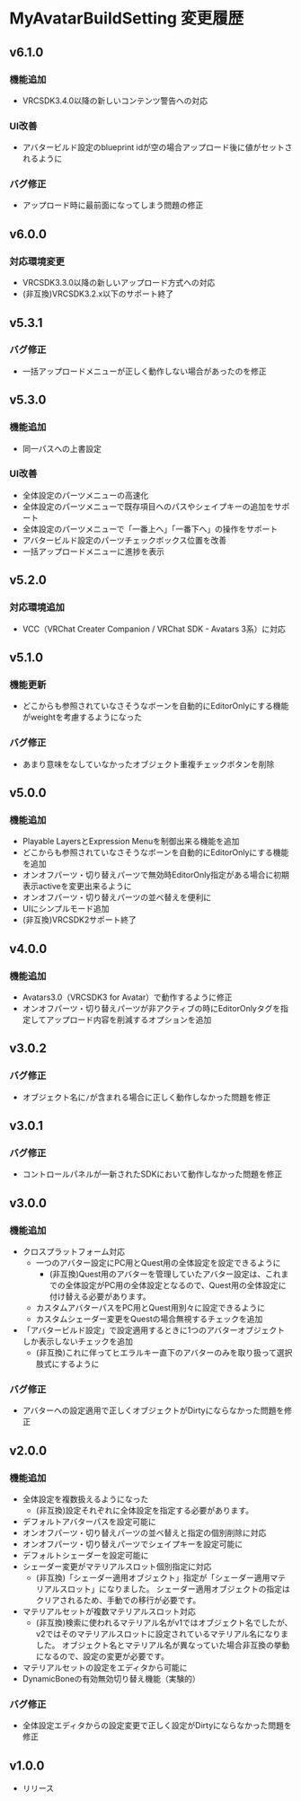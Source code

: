 # MyAvatarBuildSetting 変更履歴

## v6.1.0

### 機能追加

- VRCSDK3.4.0以降の新しいコンテンツ警告への対応

### UI改善

- アバタービルド設定のblueprint idが空の場合アップロード後に値がセットされるように

### バグ修正

- アップロード時に最前面になってしまう問題の修正

## v6.0.0

### 対応環境変更

- VRCSDK3.3.0以降の新しいアップロード方式への対応
- (非互換)VRCSDK3.2.x以下のサポート終了

## v5.3.1

### バグ修正

- 一括アップロードメニューが正しく動作しない場合があったのを修正

## v5.3.0

### 機能追加

- 同一パスへの上書設定

### UI改善

- 全体設定のパーツメニューの高速化
- 全体設定のパーツメニューで既存項目へのパスやシェイプキーの追加をサポート
- 全体設定のパーツメニューで「一番上へ」「一番下へ」の操作をサポート
- アバタービルド設定のパーツチェックボックス位置を改善
- 一括アップロードメニューに進捗を表示

## v5.2.0

### 対応環境追加

- VCC（VRChat Creater Companion / VRChat SDK - Avatars 3系）に対応

## v5.1.0

### 機能更新

- どこからも参照されていなさそうなボーンを自動的にEditorOnlyにする機能がweightを考慮するようになった

### バグ修正

- あまり意味をなしていなかったオブジェクト重複チェックボタンを削除

## v5.0.0

### 機能追加

- Playable LayersとExpression Menuを制御出来る機能を追加
- どこからも参照されていなさそうなボーンを自動的にEditorOnlyにする機能を追加
- オンオフパーツ・切り替えパーツで無効時EditorOnly指定がある場合に初期表示activeを変更出来るように
- オンオフパーツ・切り替えパーツの並べ替えを便利に
- UIにシンプルモード追加
- (非互換)VRCSDK2サポート終了

## v4.0.0

### 機能追加

- Avatars3.0（VRCSDK3 for Avatar）で動作するように修正
- オンオフパーツ・切り替えパーツが非アクティブの時にEditorOnlyタグを指定してアップロード内容を削減するオプションを追加

## v3.0.2

### バグ修正

- オブジェクト名に`/`が含まれる場合に正しく動作しなかった問題を修正

## v3.0.1

### バグ修正

- コントロールパネルが一新されたSDKにおいて動作しなかった問題を修正

## v3.0.0

### 機能追加

- クロスプラットフォーム対応
  - 一つのアバター設定にPC用とQuest用の全体設定を設定できるように
    - (非互換)Quest用のアバターを管理していたアバター設定は、これまでの全体設定がPC用の全体設定となるので、Quest用の全体設定に付け替える必要があります。
  - カスタムアバターパスをPC用とQuest用別々に設定できるように
  - カスタムシェーダー変更をQuestの場合無視するチェックを追加
- 「アバタービルド設定」で設定適用するときに1つのアバターオブジェクトしか表示しないチェックを追加
  - (非互換)これに伴ってヒエラルキー直下のアバターのみを取り扱って選択肢式にするように

### バグ修正

- アバターへの設定適用で正しくオブジェクトがDirtyにならなかった問題を修正

## v2.0.0

### 機能追加

- 全体設定を複数扱えるようになった
  - (非互換)設定それぞれに全体設定を指定する必要があります。
- デフォルトアバターパスを設定可能に
- オンオフパーツ・切り替えパーツの並べ替えと指定の個別削除に対応
- オンオフパーツ・切り替えパーツでシェイプキーを設定可能に
- デフォルトシェーダーを設定可能に
- シェーダー変更がマテリアルスロット個別指定に対応
  - (非互換)「シェーダー適用オブジェクト」指定が「シェーダー適用マテリアルスロット」になりました。
    シェーダー適用オブジェクトの指定はクリアされるため、手動での移行が必要です。
- マテリアルセットが複数マテリアルスロット対応
  - (非互換)検索に使われるマテリアル名がv1ではオブジェクト名でしたが、v2ではそのマテリアルスロットに設定されているマテリアル名になりました。
    オブジェクト名とマテリアル名が異なっていた場合非互換の挙動になるので、設定の変更が必要です。
- マテリアルセットの設定をエディタから可能に
- DynamicBoneの有効無効切り替え機能（実験的）

### バグ修正

- 全体設定エディタからの設定変更で正しく設定がDirtyにならなかった問題を修正

## v1.0.0

- リリース
